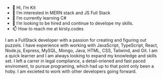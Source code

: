 - 👋 Hi, I’m Kit
- 👀 I’m interested in MERN stack and JS Full Stack
- 🌱 I’m currently learning C#
- 💞️ I’m looking to be hired and continue to develope my skills. 
- 📫 How to reach me at kirsty.codes 

I am a FullStack developer with a passion for creating and figuring out puzzels. 
I have experience with working with JavaScript, TypeScript, React, Node.js, Express, 
MySQL, Mongo, Java, HTML, CSS, Tailwind, and Git. I am a quick learner and I am always
looking to expand my knowledge and skills set. I left a carrer in legal
compliance, a detail-oriened and fast paced enviroment, to pursue programing, 
which had up to that point only been a hoby. I am excieted to 
work with other developers going forward. 
